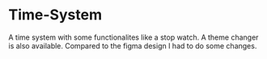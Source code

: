 # Time-System
A time system with some functionalites like a stop watch. A theme changer is also available. Compared to the figma design I had to do some changes.
